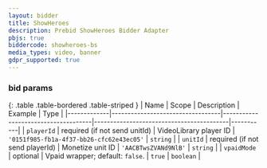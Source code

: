 ```yaml
---
layout: bidder
title: ShowHeroes
description: Prebid ShowHeroes Bidder Adapter
pbjs: true
biddercode: showheroes-bs
media_types: video, banner
gdpr_supported: true
---
```




### bid params

{: .table .table-bordered .table-striped }
| Name        | Scope                            | Description                         | Example                                  | Type      |
|-------------|----------------------------------|-------------------------------------|------------------------------------------|-----------|
| `playerId`  | required (if not send unitId)    | VideoLibrary player ID              | `'0151f985-fb1a-4f37-bb26-cfc62e43ec05'` | `string`  |
| `unitId`    | required (if not send playerId)  | Monetize unit ID                    | `'AACBTwsZVANd9NlB'`                     | `string`  |
| `vpaidMode` | optional                         | Vpaid wrapper; default: `false`.    | `true`                                   | `boolean` |
